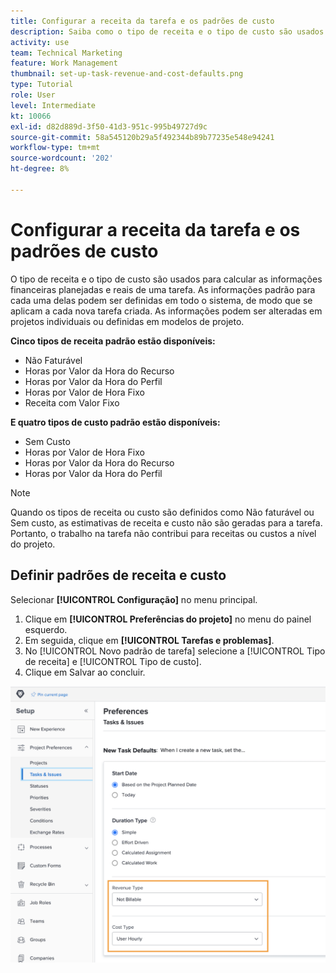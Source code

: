 ```yaml
---
title: Configurar a receita da tarefa e os padrões de custo
description: Saiba como o tipo de receita e o tipo de custo são usados para calcular as informações financeiras planejadas e reais de uma tarefa.
activity: use
team: Technical Marketing
feature: Work Management
thumbnail: set-up-task-revenue-and-cost-defaults.png
type: Tutorial
role: User
level: Intermediate
kt: 10066
exl-id: d82d889d-3f50-41d3-951c-995b49727d9c
source-git-commit: 58a545120b29a5f492344b89b77235e548e94241
workflow-type: tm+mt
source-wordcount: '202'
ht-degree: 8%

---
```


# Configurar a receita da tarefa e os padrões de custo

O tipo de receita e o tipo de custo são usados para calcular as informações financeiras planejadas e reais de uma tarefa. As informações padrão para cada uma delas podem ser definidas em todo o sistema, de modo que se aplicam a cada nova tarefa criada. As informações podem ser alteradas em projetos individuais ou definidas em modelos de projeto.

**Cinco tipos de receita padrão estão disponíveis:**

* Não Faturável
* Horas por Valor da Hora do Recurso
* Horas por Valor da Hora do Perfil
* Horas por Valor de Hora Fixo
* Receita com Valor Fixo

**E quatro tipos de custo padrão estão disponíveis:**

* Sem Custo
* Horas por Valor de Hora Fixo
* Horas por Valor da Hora do Recurso
* Horas por Valor da Hora do Perfil

>[!NOTE]
>
>Quando os tipos de receita ou custo são definidos como Não faturável ou Sem custo, as estimativas de receita e custo não são geradas para a tarefa. Portanto, o trabalho na tarefa não contribui para receitas ou custos a nível do projeto.

## Definir padrões de receita e custo

Selecionar **[!UICONTROL Configuração]** no menu principal.

1. Clique em **[!UICONTROL Preferências do projeto]** no menu do painel esquerdo.
1. Em seguida, clique em **[!UICONTROL Tarefas e problemas]**.
1. No [!UICONTROL Novo padrão de tarefa] selecione a [!UICONTROL Tipo de receita] e [!UICONTROL Tipo de custo].
1. Clique em Salvar ao concluir.

![Uma imagem da configuração de padrões de receita e custo](assets/setting-up-finances-3.png)
